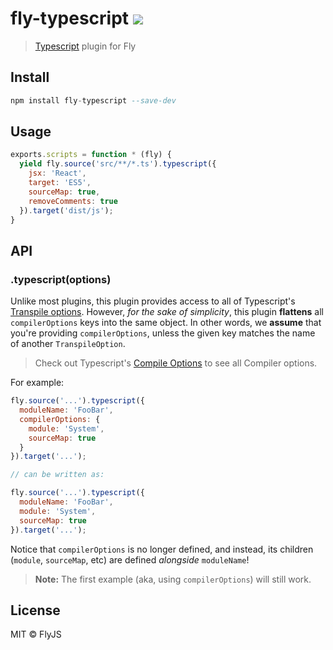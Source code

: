 # fly-typescript [![][travis-badge]][travis-link]

> [Typescript](https://github.com/Microsoft/TypeScript) plugin for Fly

## Install

```a
npm install fly-typescript --save-dev
```

## Usage

```js
exports.scripts = function * (fly) {
  yield fly.source('src/**/*.ts').typescript({
    jsx: 'React',
    target: 'ES5',
    sourceMap: true,
    removeComments: true
  }).target('dist/js');
}
```

## API

### .typescript(options)

Unlike most plugins, this plugin provides access to all of Typescript's [Transpile options](https://github.com/Microsoft/TypeScript/blob/master/src/services/transpile.ts#L2-L8). However, _for the sake of simplicity_, this plugin **flattens** all `compilerOptions` keys into the same object. In other words, we **assume** that you're providing `compilerOptions`, unless the given key matches the name of another `TranspileOption`.

> Check out Typescript's [Compile Options](https://www.typescriptlang.org/docs/handbook/compiler-options.html) to see all Compiler options.

For example:

```js
fly.source('...').typescript({ 
  moduleName: 'FooBar',
  compilerOptions: {
    module: 'System',
    sourceMap: true
  }
}).target('...');

// can be written as:

fly.source('...').typescript({ 
  moduleName: 'FooBar',
  module: 'System',
  sourceMap: true
}).target('...');
```

Notice that `compilerOptions` is no longer defined, and instead, its children (`module`, `sourceMap`, etc) are defined _alongside_ `moduleName`!

> **Note:** The first example (aka, using `compilerOptions`) will still work.

## License

MIT © FlyJS

[travis-link]:  https://travis-ci.org/flyjs/fly-typescript
[travis-badge]: http://img.shields.io/travis/flyjs/fly-typescript.svg?style=flat-square
